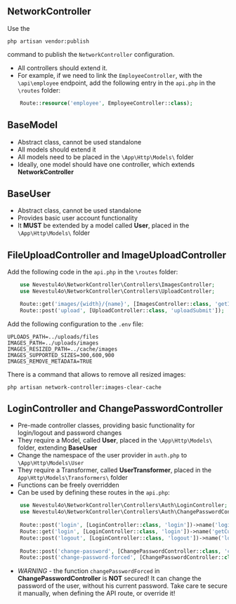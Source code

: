 ## NetworkController

Use the
```shell
php artisan vendor:publish
```
command to publish the `NetworkController` configuration.

* All controllers should extend it.
* For example, if we need to link the `EmployeeController`, with the `\api\employee` endpoint, add the following entry in
  the `api.php` in the `\routes` folder:

```php
    Route::resource('employee', EmployeeController::class);
````

## BaseModel

* Abstract class, cannot be used standalone
* All models should extend it
* All models need to be placed in the `\App\Http\Models\` folder
* Ideally, one model should have one controller, which extends **NetworkController**

## BaseUser

* Abstract class, cannot be used standalone
* Provides basic user account functionality
* It **MUST** be extended by a model called **User**, placed in the `\App\Http\Models\` folder

## FileUploadController and ImageUploadController

Add the following code in the `api.php` in the `\routes` folder:

```php
    use Nevestul4o\NetworkController\Controllers\ImagesController;
    use Nevestul4o\NetworkController\Controllers\UploadController;

    Route::get('images/{width}/{name}', [ImagesController::class, 'getImage'])->name('get-image');
    Route::post('upload', [UploadController::class, 'uploadSubmit']);
```

Add the following configuration to the `.env` file:

```
UPLOADS_PATH=../uploads/files
IMAGES_PATH=../uploads/images
IMAGES_RESIZED_PATH=../cache/images
IMAGES_SUPPORTED_SIZES=300,600,900
IMAGES_REMOVE_METADATA=TRUE
```

There is a command that allows to remove all resized images:
```shell
php artisan network-controller:images-clear-cache
```

## LoginController and ChangePasswordController

* Pre-made controller classes, providing basic functionality for login/logout and password changes
* They require a Model, called **User**, placed in the `\App\Http\Models\` folder, extending **BaseUser**
* Change the namespace of the user provider in `auth.php` to `\App\Http\Models\User`
* They require a Transformer, called **UserTransformer**, placed in the `App\Http\Models\Transformers\` folder
* Functions can be freely overridden
* Can be used by defining these routes in the `api.php`:

```php
    use Nevestul4o\NetworkController\Controllers\Auth\LoginController;
    use Nevestul4o\NetworkController\Controllers\Auth\ChangePasswordController;
    
    Route::post('login', [LoginController::class, 'login'])->name('login');
    Route::get('login', [LoginController::class, 'login'])->name('getCurrentUser');
    Route::post('logout', [LoginController::class, 'logout'])->name('logout');
    
    Route::post('change-password', [ChangePasswordController::class, 'changePassword'])->name('changePassword');
    Route::post('change-password-forced', [ChangePasswordController::class, 'changePasswordForced'])->name('changePasswordForced');
```

* *WARNING* - the function `changePasswordForced` in **ChangePasswordController** is **NOT** secured!
  It can change the password of the user, without his current password.
  Take care te secure it manually, when defining the API route, or override it!
